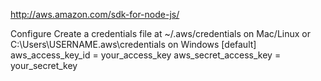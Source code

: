 http://aws.amazon.com/sdk-for-node-js/

Configure
Create a credentials file at ~/.aws/credentials on Mac/Linux or C:\Users\USERNAME\.aws\credentials on Windows
[default]
aws_access_key_id = your_access_key
aws_secret_access_key = your_secret_key

